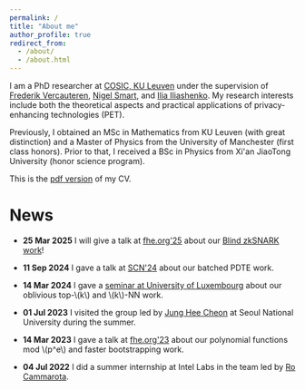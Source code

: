 ```yaml
---
permalink: /
title: "About me"
author_profile: true
redirect_from: 
  - /about/
  - /about.html
---
```


I am a PhD researcher at [COSIC, KU Leuven](https://www.esat.kuleuven.be/cosic/) under the supervision of 
[Frederik Vercauteren](https://scholar.google.com/citations?user=pYTEVIEAAAAJ&hl=en), [Nigel Smart](https://nigelsmart.github.io/), and [Ilia Iliashenko](https://iliailia.github.io/). My research interests include 
both the theoretical aspects and practical applications of privacy-enhancing technologies (PET).

Previously, I obtained an MSc in Mathematics from KU Leuven (with great distinction) and a Master of Physics from the University of Manchester 
(first class honors). Prior to that, I received a BSc in Physics from Xi'an JiaoTong University (honor science program).  

This is the [pdf version](/files/resume.pdf) of my CV.

News
======
 - **25 Mar 2025** I will give a talk at [fhe.org'25](https://fhe.org/conferences/conference-2025/) about our [Blind zkSNARK work](https://eprint.iacr.org/2024/1684)!

 - **11 Sep 2024** I gave a talk at [SCN'24](https://scn.unisa.it/scn24/) about our batched PDTE work.

 - **14 Mar 2024** I gave a [seminar at University of Luxembourg](http://www.crypto-uni.lu/meetings.html) about our oblivious top-\\(k\\) and \\(k\\)-NN work. 

 - **01 Jul 2023** I visited the group led by [Jung Hee Cheon](https://scholar.google.com/citations?user=KlTc3U4AAAAJ&hl=en) at Seoul National University during the summer.

 - **14 Mar 2023** I gave a talk at [fhe.org'23](https://fhe.org/conferences/conference-2023/resources) about our polynomial functions mod \\(p^e\\) and faster bootstrapping work. 

 - **04 Jul 2022** I did a summer internship at Intel Labs in the team led by [Ro Cammarota](https://www.intel.com/content/www/us/en/research/featured-researchers/ro-cammarota.html). 